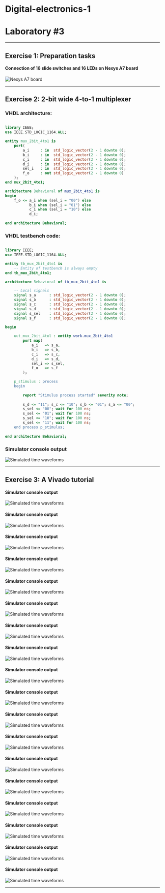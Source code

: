# **Digital-electronics-1**
# **Laboratory #3**


------------------------------------------------------------------------
## **Exercise 1: Preparation tasks**

#### **Connection of 16 slide switches and 16 LEDs on Nexys A7 board**
![Nexys A7 board](https://github.com/TaaviSalum/Digital-electronics-1/blob/main/Labs/03-vivado/Pictures/Ex1.jpg)





------------------------------------------------------------------------
## **Exercise 2: 2-bit wide 4-to-1 multiplexer**

### **VHDL architecture:**
```vhdl 

library IEEE;
use IEEE.STD_LOGIC_1164.ALL;

entity mux_2bit_4to1 is
    port(
        a_i     : in  std_logic_vector(2 - 1 downto 0);
        b_i     : in  std_logic_vector(2 - 1 downto 0);
        c_i     : in  std_logic_vector(2 - 1 downto 0);
        d_i     : in  std_logic_vector(2 - 1 downto 0);
        sel_i   : in  std_logic_vector(2 - 1 downto 0);
        f_o     : out std_logic_vector(2 - 1 downto 0)
    );
end mux_2bit_4to1;

architecture Behavioral of mux_2bit_4to1 is
begin
    f_o <= a_i when (sel_i = "00") else
           b_i when (sel_i = "01") else
           c_i when (sel_i = "10") else
           d_i; 
    
end architecture Behavioral;
```


### **VHDL testbench code:**
```vhdl 

library IEEE;
use IEEE.STD_LOGIC_1164.ALL;

entity tb_mux_2bit_4to1 is
    -- Entity of testbench is always empty
end tb_mux_2bit_4to1;

architecture Behavioral of tb_mux_2bit_4to1 is

    -- Local signals
    signal s_a      : std_logic_vector(2 - 1 downto 0);
    signal s_b      : std_logic_vector(2 - 1 downto 0);
    signal s_c      : std_logic_vector(2 - 1 downto 0);
    signal s_d      : std_logic_vector(2 - 1 downto 0);
    signal s_sel    : std_logic_vector(2 - 1 downto 0);
    signal s_f      : std_logic_vector(2 - 1 downto 0);
        
begin

    uut_mux_2bit_4tol : entity work.mux_2bit_4to1
        port map(
            a_i   => s_a,
            b_i   => s_b,
            c_i   => s_c,
            d_i   => s_d,
            sel_i => s_sel,
            f_o   => s_f
        );

    p_stimulus : process
    begin
        
        report "Stimulus process started" severity note;
        
        s_d <= "11"; s_c <= "10"; s_b <= "01"; s_a <= "00";
        s_sel <= "00"; wait for 100 ns;
        s_sel <= "01"; wait for 100 ns;
        s_sel <= "10"; wait for 100 ns;
        s_sel <= "11"; wait for 100 ns; 
    end process p_stimulus; 
        
end architecture Behavioral;
```

### **Simulator console output**
![Simulated time waveforms](https://github.com/TaaviSalum/Digital-electronics-1/blob/main/Labs/03-vivado/Pictures/Ex2.jpg)





------------------------------------------------------------------------
## **Exercise 3: A Vivado tutorial**

#### **Simulator console output**
![Simulated time waveforms](https://github.com/TaaviSalum/Digital-electronics-1/blob/main/Labs/03-vivado/Pictures/Ex3_1.jpg)

#### **Simulator console output**
![Simulated time waveforms](https://github.com/TaaviSalum/Digital-electronics-1/blob/main/Labs/03-vivado/Pictures/Ex3_2.jpg)

#### **Simulator console output**
![Simulated time waveforms](https://github.com/TaaviSalum/Digital-electronics-1/blob/main/Labs/03-vivado/Pictures/Ex3_3.jpg)

#### **Simulator console output**
![Simulated time waveforms](https://github.com/TaaviSalum/Digital-electronics-1/blob/main/Labs/03-vivado/Pictures/Ex3_4.jpg)

#### **Simulator console output**
![Simulated time waveforms](https://github.com/TaaviSalum/Digital-electronics-1/blob/main/Labs/03-vivado/Pictures/Ex3_5.jpg)

#### **Simulator console output**
![Simulated time waveforms](https://github.com/TaaviSalum/Digital-electronics-1/blob/main/Labs/03-vivado/Pictures/Ex3_6.jpg)

#### **Simulator console output**
![Simulated time waveforms](https://github.com/TaaviSalum/Digital-electronics-1/blob/main/Labs/03-vivado/Pictures/Ex3_7.jpg)

#### **Simulator console output**
![Simulated time waveforms](https://github.com/TaaviSalum/Digital-electronics-1/blob/main/Labs/03-vivado/Pictures/Ex3_8.jpg)

#### **Simulator console output**
![Simulated time waveforms](https://github.com/TaaviSalum/Digital-electronics-1/blob/main/Labs/03-vivado/Pictures/Ex3_9.jpg)

#### **Simulator console output**
![Simulated time waveforms](https://github.com/TaaviSalum/Digital-electronics-1/blob/main/Labs/03-vivado/Pictures/Ex3_10.jpg)

#### **Simulator console output**
![Simulated time waveforms](https://github.com/TaaviSalum/Digital-electronics-1/blob/main/Labs/03-vivado/Pictures/Ex3_11.jpg)

#### **Simulator console output**
![Simulated time waveforms](https://github.com/TaaviSalum/Digital-electronics-1/blob/main/Labs/03-vivado/Pictures/Ex3_12.jpg)

#### **Simulator console output**
![Simulated time waveforms](https://github.com/TaaviSalum/Digital-electronics-1/blob/main/Labs/03-vivado/Pictures/Ex3_13.jpg)

#### **Simulator console output**
![Simulated time waveforms](https://github.com/TaaviSalum/Digital-electronics-1/blob/main/Labs/03-vivado/Pictures/Ex3_14.jpg)

#### **Simulator console output**
![Simulated time waveforms](https://github.com/TaaviSalum/Digital-electronics-1/blob/main/Labs/03-vivado/Pictures/Ex3_15.jpg)

#### **Simulator console output**
![Simulated time waveforms](https://github.com/TaaviSalum/Digital-electronics-1/blob/main/Labs/03-vivado/Pictures/Ex3_16.jpg)

#### **Simulator console output**
![Simulated time waveforms](https://github.com/TaaviSalum/Digital-electronics-1/blob/main/Labs/03-vivado/Pictures/Ex3_17.jpg)

#### **Simulator console output**
![Simulated time waveforms](https://github.com/TaaviSalum/Digital-electronics-1/blob/main/Labs/03-vivado/Pictures/Ex3_18.jpg)





------------------------------------------------------------------------